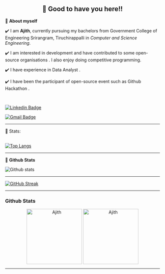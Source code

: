 <h2 align=center>👋 Good to have you here!!</h2>

🌱 **About myself**<br>

✔️ I am **Ajith**, currently pursuing my bachelors from Government College of Engineering Srirangram, Tiruchirappalli in *Computer and Science Engineering*. <br>

✔️ I am interested in development and have contributed to some open-source organisations . I also enjoy doing competitive programming. <br>

✔️ I have experience in Data Analyst .<br>

✔️ I have been the participant of  open-source event such as Github Hackathon .


<br>

[![Linkedin Badge](https://img.shields.io/badge/-Ajith-blue?style=flat-square&logo=Linkedin&logoColor=white&link=https://www.linkedin.com/in/ajith-n/)](https://www.linkedin.com/in/ajith-n/)

[![Gmail Badge](https://img.shields.io/badge/-ajithbabu0802@gmail.com-c14438?style=flat-square&logo=Gmail&logoColor=white&link=mailto:ajithbabu0802@gmail.com)](mailto:ajithbabu0802@gmail.com)

<hr>



 📶 Stats:<br><br>
 
 [![Top Langs](https://github-readme-stats.vercel.app/api/top-langs/?username=UniqueAjith&theme=dark&layout=compact&align=right&width=40%)](https://github.com/anuraghazra/github-readme-stats)
 
 ---
 
🌱 **Github Stats**&nbsp;&nbsp;&nbsp;&nbsp;&nbsp;&nbsp;&nbsp;

 ![Github stats](https://github-readme-stats.vercel.app/api?username=UniquieAjith)  
 
 
 <hr>
 
 
 [![GitHub Streak](https://github-readme-streak-stats.herokuapp.com/?user=UniqueAjith&currStreakNum=2FD3EB&fire=pink&sideLabels=F00&theme=nightowl)](https://git.io/streak-stats)       
         

---
### Github Stats
<p align="center"><img height="180em" src="https://github-readme-stats.vercel.app/api?username=UniqueAjith&hide_border=true&count_private=true&show_icons=true&theme=vision-friendly-dark" alt="Ajith" align = "center"/>
<img height="180em" src="https://github-readme-stats.vercel.app/api/top-langs?username=UniqueAjith&show_icons=true&locale=en&layout=compact&hide_border=true&theme=vision-friendly-dark" alt="Ajith" align = "center"/></p>

---
  </code>
</p>


<!-- ![My github stats](https://github-readme-stats.vercel.app/api?username=UniqueAjith&show_icons=true&title_color=fff&icon_color=79ff97&text_color=9f9f9f&bg_color=151515&count_private=true&width=40%&align=left) 
<center><img src="https://logimp.files.wordpress.com/2019/01/viral-p-1.gif?w=736&zoom=2" align="right" width="30%"></center>




 -->
